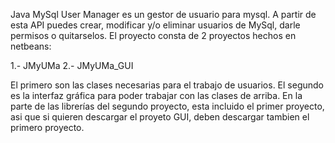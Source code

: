 Java MySql User Manager es un gestor de usuario para mysql. A partir de esta API puedes crear, modificar y/o eliminar usuarios de MySql, darle permisos o quitarselos. El proyecto consta de 2 proyectos hechos en netbeans:

1.- JMyUMa
2.- JMyUMa\_GUI

El primero son las clases necesarias para el trabajo de usuarios.
El segundo es la interfaz gráfica para poder trabajar con las clases de arriba. En la parte de las librerías del segundo proyecto, esta incluido el primer proyecto, asi que si quieren descargar el proyeto GUI, deben descargar tambien el primero proyecto.